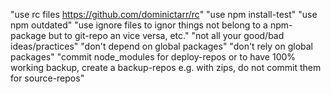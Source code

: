 "use rc files https://github.com/dominictarr/rc" 
"use npm install-test" 
"use npm outdated" 
"use ignore files to ignor things not belong to a npm-package but to git-repo an vice versa, etc." 
"not all your good/bad ideas/practices" 
"don't depend on global packages" 
"don't rely on global packages" 
"commit node_modules for deploy-repos or to have 100% working backup, create a backup-repos e.g. with zips, do not commit them for source-repos" 
